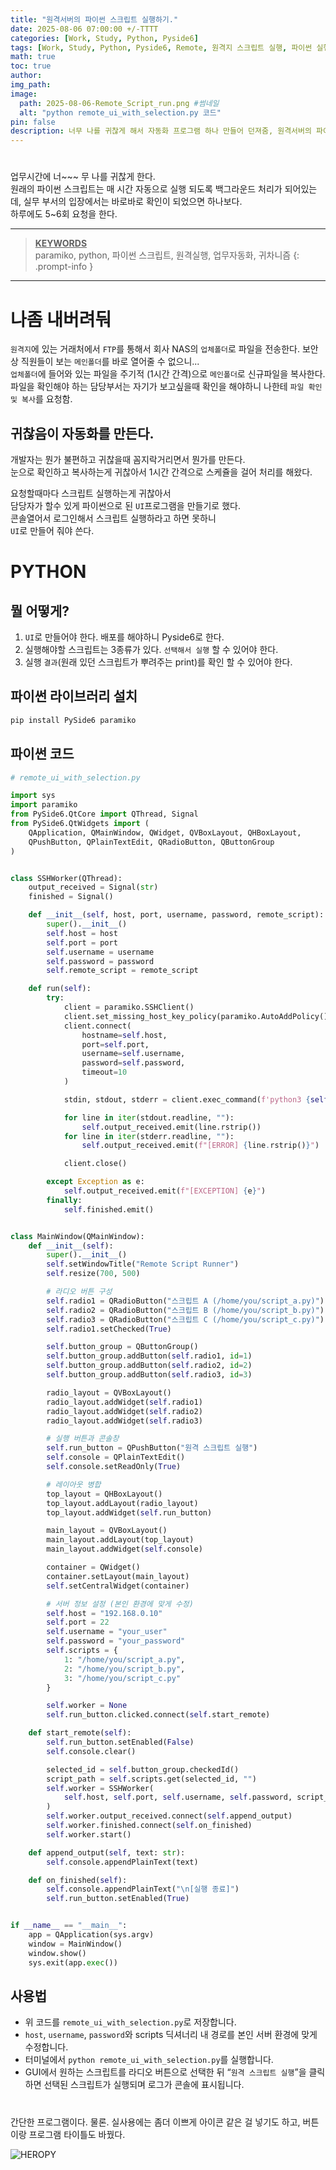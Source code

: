 ```yaml
---
title: "원격서버의 파이썬 스크립트 실행하기."
date: 2025-08-06 07:00:00 +/-TTTT
categories: [Work, Study, Python, Pyside6]
tags: [Work, Study, Python, Pyside6, Remote, 원격지 스크립트 실행, 파이썬 실행, 업무자동화]
math: true
toc: true
author: 
img_path:
image:
  path: 2025-08-06-Remote_Script_run.png #썸네일
  alt: "python remote_ui_with_selection.py 코드"
pin: false
description: 너무 나를 귀찮게 해서 자동화 프로그램 하나 만들어 던져줌, 원격서버의 파이썬 실행하는 스크립트
---
```

#

업무시간에 너~~~ 무 나를 귀찮게 한다.  
원래의 파이썬 스크립트는 매 시간 자동으로 실행 되도록 백그라운드 처리가 되어있는데,  실무 부서의 입장에서는 바로바로 확인이 되었으면 하나보다.  
하루에도 5~6회 요청을 한다.

--------------------
> **<u>KEYWORDS</u>**         
> paramiko, python, 파이썬 스크립트, 원격실행, 업무자동화, 귀차니즘
{: .prompt-info }
--------------------
# 나좀 내버려둬
`원격지`에 있는 거래처에서 `FTP`를 통해서 회사 NAS의 `업체폴더`로 파일을 전송한다. 보안상 직원들이 보는 `메인폴더`를 바로 열어줄 수 없으니...  
`업체폴더`에 들어와 있는 파일을 주기적 (1시간 간격)으로 `메인폴더`로 신규파일을 복사한다.  
파일을 확인해야 하는 담당부서는 자기가 보고싶을때 확인을 해야하니 나한테 `파일 확인 및 복사`를 요청함.

## 귀찮음이 자동화를 만든다.
개발자는 뭔가 불편하고 귀찮을때 꼼지락거리면서 뭔가를 만든다.  
눈으로 확인하고 복사하는게 귀찮아서 1시간 간격으로 스케쥴을 걸어 처리를 해왔다.  

요청할때마다 스크립트 실행하는게 귀찮아서   
담당자가 할수 있게 파이썬으로 된 `UI`프로그램을 만들기로 했다.  
콘솔열어서 로그인해서 스크립트 실행하라고 하면 못하니  
`UI`로 만들어 줘야 쓴다.

# PYTHON 
## 뭘 어떻게?
1. `UI`로 만들어야 한다. 배포를 해야하니 Pyside6로 한다.
2. 실행해야할 스크립트는 3종류가 있다. `선택해서 실행` 할 수 있어야 한다.
3. 실행 `결과`(원래 있던 스크립트가 뿌려주는 print)를 확인 할 수 있어야 한다.

## 파이썬 라이브러리 설치
```bash
pip install PySide6 paramiko
```

## 파이썬 코드
```python
# remote_ui_with_selection.py

import sys
import paramiko
from PySide6.QtCore import QThread, Signal
from PySide6.QtWidgets import (
    QApplication, QMainWindow, QWidget, QVBoxLayout, QHBoxLayout,
    QPushButton, QPlainTextEdit, QRadioButton, QButtonGroup
)


class SSHWorker(QThread):
    output_received = Signal(str)
    finished = Signal()

    def __init__(self, host, port, username, password, remote_script):
        super().__init__()
        self.host = host
        self.port = port
        self.username = username
        self.password = password
        self.remote_script = remote_script

    def run(self):
        try:
            client = paramiko.SSHClient()
            client.set_missing_host_key_policy(paramiko.AutoAddPolicy())
            client.connect(
                hostname=self.host,
                port=self.port,
                username=self.username,
                password=self.password,
                timeout=10
            )

            stdin, stdout, stderr = client.exec_command(f'python3 {self.remote_script}')

            for line in iter(stdout.readline, ""):
                self.output_received.emit(line.rstrip())
            for line in iter(stderr.readline, ""):
                self.output_received.emit(f"[ERROR] {line.rstrip()}")

            client.close()

        except Exception as e:
            self.output_received.emit(f"[EXCEPTION] {e}")
        finally:
            self.finished.emit()


class MainWindow(QMainWindow):
    def __init__(self):
        super().__init__()
        self.setWindowTitle("Remote Script Runner")
        self.resize(700, 500)

        # 라디오 버튼 구성
        self.radio1 = QRadioButton("스크립트 A (/home/you/script_a.py)")
        self.radio2 = QRadioButton("스크립트 B (/home/you/script_b.py)")
        self.radio3 = QRadioButton("스크립트 C (/home/you/script_c.py)")
        self.radio1.setChecked(True)

        self.button_group = QButtonGroup()
        self.button_group.addButton(self.radio1, id=1)
        self.button_group.addButton(self.radio2, id=2)
        self.button_group.addButton(self.radio3, id=3)

        radio_layout = QVBoxLayout()
        radio_layout.addWidget(self.radio1)
        radio_layout.addWidget(self.radio2)
        radio_layout.addWidget(self.radio3)

        # 실행 버튼과 콘솔창
        self.run_button = QPushButton("원격 스크립트 실행")
        self.console = QPlainTextEdit()
        self.console.setReadOnly(True)

        # 레이아웃 병합
        top_layout = QHBoxLayout()
        top_layout.addLayout(radio_layout)
        top_layout.addWidget(self.run_button)

        main_layout = QVBoxLayout()
        main_layout.addLayout(top_layout)
        main_layout.addWidget(self.console)

        container = QWidget()
        container.setLayout(main_layout)
        self.setCentralWidget(container)

        # 서버 정보 설정 (본인 환경에 맞게 수정)
        self.host = "192.168.0.10"
        self.port = 22
        self.username = "your_user"
        self.password = "your_password"
        self.scripts = {
            1: "/home/you/script_a.py",
            2: "/home/you/script_b.py",
            3: "/home/you/script_c.py"
        }

        self.worker = None
        self.run_button.clicked.connect(self.start_remote)

    def start_remote(self):
        self.run_button.setEnabled(False)
        self.console.clear()

        selected_id = self.button_group.checkedId()
        script_path = self.scripts.get(selected_id, "")
        self.worker = SSHWorker(
            self.host, self.port, self.username, self.password, script_path
        )
        self.worker.output_received.connect(self.append_output)
        self.worker.finished.connect(self.on_finished)
        self.worker.start()

    def append_output(self, text: str):
        self.console.appendPlainText(text)

    def on_finished(self):
        self.console.appendPlainText("\n[실행 종료]")
        self.run_button.setEnabled(True)


if __name__ == "__main__":
    app = QApplication(sys.argv)
    window = MainWindow()
    window.show()
    sys.exit(app.exec())
```
## 사용법
- 위 코드를 `remote_ui_with_selection.py`로 저장합니다.
- `host`, `username`, `password`와 scripts 딕셔너리 내 경로를 본인 서버 환경에 맞게 수정합니다.
- 터미널에서 `python remote_ui_with_selection.py`를 실행합니다.
- GUI에서 원하는 스크립트를 라디오 버튼으로 선택한 뒤 “`원격 스크립트 실행`”을 클릭하면 선택된 스크립트가 실행되며 로그가 콘솔에 표시됩니다.

#

간단한 프로그램이다.
물론. 실사용에는 좀더 이쁘게 아이콘 같은 걸 넣기도 하고, 버튼이랑 프로그램 타이틀도 바꿨다.

![HEROPY](/assets/img/for_post/2025-08-05-remote_py.png)


